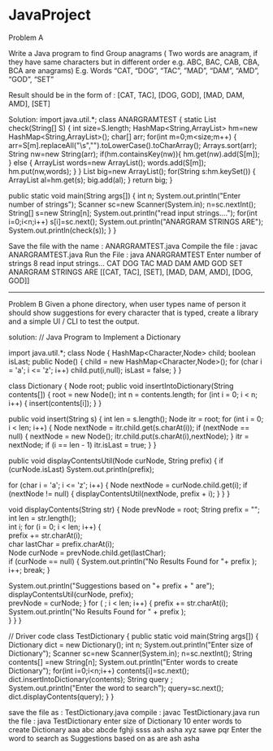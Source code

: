 # JavaProject

Problem A 

Write a Java program to find Group anagrams ( Two words are anagram, if they have same characters but in different order e.g. ABC, BAC, CAB, CBA, BCA are anagrams)
    E.g. Words “CAT, “DOG”, “TAC”, ”MAD”, “DAM”, “AMD”, “GOD”, “SET”
         
Result should be in the form of : [CAT, TAC],  [DOG, GOD], [MAD, DAM, AMD], [SET]

Solution:
import java.util.*;
class ANARGRAMTEST {
 static List<Object> check(String[] S) {
 int size=S.length;
HashMap<String,ArrayList<String>> hm=new HashMap<String,ArrayList<String>>();
char[] arr;
for(int m=0;m<size;m++) {
arr=S[m].replaceAll("\\s","").toLowerCase().toCharArray();
Arrays.sort(arr);
String nw=new String(arr);
if(hm.containsKey(nw)){
hm.get(nw).add(S[m]);
}
else {
ArrayList<String> words=new ArrayList<String>();
words.add(S[m]);
hm.put(nw,words);
}
}
List<Object> big=new ArrayList<Object>();
for(String s:hm.keySet()) {
ArrayList<String> al=hm.get(s);
big.add(al);
}
return big;
}

public static void main(String args[]) {
int n;
System.out.println("Enter number of strings");
Scanner sc=new Scanner(System.in);
n=sc.nextInt();
String[] s=new String[n];
System.out.println("read input strings....");
for(int i=0;i<n;i++)
s[i]=sc.next();
System.out.println("ANARGRAM STRINGS ARE");
System.out.println(check(s));
}
}


Save the file with the name : ANARGRAMTEST.java
Compile the file : javac ANARGRAMTEST.java
Run the File : java ANARGRAMTEST
Enter number of strings
8
read input strings...
CAT
DOG
TAC
MAD
DAM
AMD
GOD
SET
ANARGRAM STRINGS ARE
[[CAT, TAC], [SET], [MAD, DAM, AMD], [DOG, GOD]]
 
---------------------------------------------------------------------------------------------------------------------------------------------------------------

Problem B
Given a phone directory, when user types name of person it should show suggestions for every character that is typed, create a library and a simple UI / CLI to test the output.

solution:
// Java Program to Implement a Dictionary

import java.util.*; 
class Node 
{ 
HashMap<Character,Node> child; 
boolean isLast; 
public Node() 
{ 
child = new HashMap<Character,Node>(); 
for (char i = 'a'; i <= 'z'; i++) 
child.put(i,null); 
isLast = false; 
} 
} 

class Dictionary
{ 
Node root; 
public void insertIntoDictionary(String contents[]) 
{ 
root = new Node(); 
int n = contents.length; 
for (int i = 0; i < n; i++) 
{ 
insert(contents[i]); 
} 
} 

public void insert(String s) 
{ 
int len = s.length(); 
Node itr = root; 
for (int i = 0; i < len; i++) 
{ 
Node nextNode = itr.child.get(s.charAt(i)); 
if (nextNode == null) 
{ 
nextNode = new Node(); 
itr.child.put(s.charAt(i),nextNode); 
} 
itr = nextNode; 
if (i == len - 1) 
itr.isLast = true; 
} 
} 

public void displayContentsUtil(Node curNode, String prefix)
{ 
if (curNode.isLast) 
System.out.println(prefix); 
		
for (char i = 'a'; i <= 'z'; i++) 
{ 
Node nextNode = curNode.child.get(i); 
if (nextNode != null) 
{ 
displayContentsUtil(nextNode, prefix + i); 
} 
} 
} 
	
void displayContents(String str) 
{ 
Node prevNode = root; 
String prefix = ""; 
int len = str.length(); 	
int i; 
for (i = 0; i < len; i++) 
{ 			
prefix += str.charAt(i); 			
char lastChar = prefix.charAt(i); 			
Node curNode = prevNode.child.get(lastChar); 			
if (curNode == null) 
{ 
System.out.println("No Results Found for "+ prefix  ); 			 
i++; 
break; 
} 
			
System.out.println("Suggestions based on "+ prefix + " are");  				
displayContentsUtil(curNode, prefix); 			
prevNode = curNode; 
} 
for ( ; i < len; i++) 
{ 
prefix += str.charAt(i); 
System.out.println("No Results Found for " + prefix  ); 							
} 
} 
} 

// Driver code 
class TestDictionary 
{ 
public static void main(String args[]) 
{ 
Dictionary dict = new Dictionary(); 
int n;
System.out.println("Enter size of Dictionary");
Scanner sc=new Scanner(System.in);
n=sc.nextInt();
String contents[] =new String[n];
System.out.println("Enter words to create Dictionary");
for(int i=0;i<n;i++)
contents[i]=sc.next();
dict.insertIntoDictionary(contents); 
String query ;	
System.out.println("Enter the word to search");
query=sc.next();
dict.displayContents(query); 
} 
} 

save the file as : TestDictionary.java
compile : javac TestDictionary.java
run the file : java TestDictionary
enter size of Dictionary
10
enter  words to create Dictionary
aaa
abc
abcde
fghji
ssss
ash
asha
xyz
sawe
pqr
Enter the word to search
as
Suggestions based on as are
ash
asha
